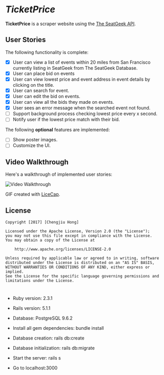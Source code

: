 # *TicketPrice*

**TicketPrice** is a scraper website using the [The SeatGeek API](http://platform.seatgeek.com/).

## User Stories

The following functionality is complete:

- [x] User can view a list of events within 20 miles from San Francisco currently listing in SeatGeek from The SeatGeek Database.
- [x] User can place bid on events
- [x] User can view lowest price and event address in event details by clicking on the title.
- [x] User can search for event.
- [x] User can edit the bid on events.
- [x] User can view all the bids they made on events.
- [x] User sees an error message when the searched event not found.
- [ ] Support background process checking lowest price every x second.
- [ ] Notify user if the lowest price match with their bid.

The following **optional** features are implemented:
- [ ] Show poster images.
- [ ] Customize the UI.

## Video Walkthrough 

Here's a walkthrough of implemented user stories:

<img src='http://i.imgur.com/link/to/your/gif/file.gif' title='Video Walkthrough' width='' alt='Video Walkthrough' />

GIF created with [LiceCap](http://www.cockos.com/licecap/).

## License

    Copyright [2017] [Chengjiu Hong]

    Licensed under the Apache License, Version 2.0 (the "License");
    you may not use this file except in compliance with the License.
    You may obtain a copy of the License at

        http://www.apache.org/licenses/LICENSE-2.0

    Unless required by applicable law or agreed to in writing, software
    distributed under the License is distributed on an "AS IS" BASIS,
    WITHOUT WARRANTIES OR CONDITIONS OF ANY KIND, either express or implied.
    See the License for the specific language governing permissions and
    limitations under the License.
#
* Ruby version: 2.3.1

* Rails version: 5.1.1

* Database: PostgreSQL 9.6.2

* Install all gem dependencies: bundle install

* Database creation: rails db:create

* Database initialization: rails db:migrate

* Start the server: rails s

* Go to localhost:3000
